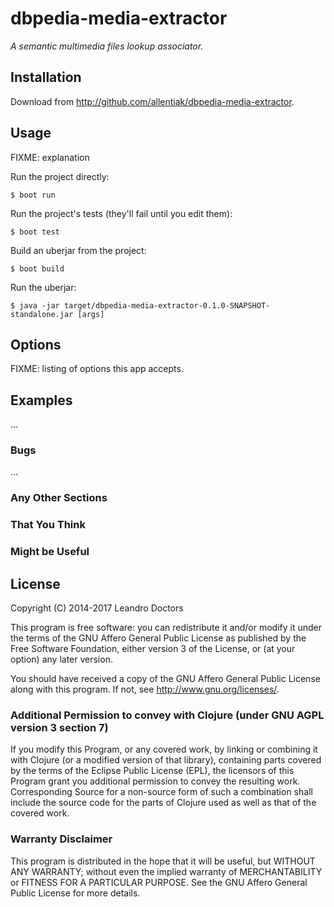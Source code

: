 # dbpedia-media-extractor

_A semantic multimedia files lookup associator._

## Installation

Download from http://github.com/allentiak/dbpedia-media-extractor.

## Usage

FIXME: explanation

Run the project directly:

    $ boot run

Run the project's tests (they'll fail until you edit them):

    $ boot test

Build an uberjar from the project:

    $ boot build

Run the uberjar:

    $ java -jar target/dbpedia-media-extractor-0.1.0-SNAPSHOT-standalone.jar [args]

## Options

FIXME: listing of options this app accepts.

## Examples

...

### Bugs

...

### Any Other Sections
### That You Think
### Might be Useful

## License

Copyright (C) 2014-2017 Leandro Doctors

This program is free software: you can redistribute it and/or modify it under the terms of the GNU Affero General Public License as published by the Free Software Foundation, either version 3 of the License, or (at your option) any later version.

You should have received a copy of the GNU Affero General Public License along with this program.
If not, see <http://www.gnu.org/licenses/>.

### Additional Permission to convey with Clojure (under GNU AGPL version 3 section 7)

If you modify this Program, or any covered work, by linking or combining it with Clojure (or a modified version of that library), containing parts covered by the terms of the Eclipse Public License (EPL), the licensors of this Program grant you additional permission to convey the resulting work.
Corresponding Source for a non-source form of such a combination shall include the source code for the parts of Clojure used as well as that of the covered work.

### Warranty Disclaimer

This program is distributed in the hope that it will be useful, but WITHOUT ANY WARRANTY; without even the implied warranty of MERCHANTABILITY or FITNESS FOR A PARTICULAR PURPOSE.
See the GNU Affero General Public License for more details.
